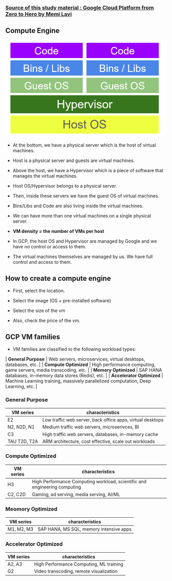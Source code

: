 ### [Source of this study material : Google Cloud Platform from Zero to Hero by Memi Lavi](https://www.udemy.com/course/google-cloud-platform-from-zero-to-hero-the-complete-guide/)


## Compute Engine


![VM-architecture](/GCP_pictures/Study-logs/VM/vm-architecture.PNG "VM architecture")


- At the bottom, we have a physical server which is the host of virtual machines.

- Host is a physical server and guests are virtual machines.

- Above the host, we have a Hypervisor which is a piece of software that manages the virtual machines.

- Host OS/Hypervisor belongs to a physical server.

- Then, inside these servers we have the guest OS of virtual machines.

- Bins/Libs and Code are also living inside the virtual machines.

- We can have more than one virtual machines on a single physical server.

- **VM density = the number of VMs per host**

- In GCP, the host OS and Hypervisor are managed by Google and we have no control or access to them.

- The virtual machines themselves are managed by us. We have full control and access to them.


## How to create a compute engine

- First, select the location.

- Select the image (OS + pre-installed software)

- Select the size of the vm

- Also, check the price of the vm.


## GCP VM families

- VM families are classified to the following workload types:

| **General Purpose**   | Web servers, microservices, virtual desktops, databases, etc. |
| **Compute Optimized** | High performance computing, game servers, media transcoding, etc. |
| **Memory Optimized**   | SAP HANA databases, in-memory data stores (Redis), etc. |
| **Accelerator Optimized**   | Machine Learning training, massively parallelized computation, Deep Learning, etc. |


### General Purpose

| VM series | characteristics |
| ------ | ----------- |
| E2   | Low traffic web server, back office apps, virtual desktops |
| N2, N2D, N1 | Medium traffic web servers, microserivces, BI |
| C3    | High traffic web servers, databases, in-memory cache |
| TAU T2D, T2A    | ARM architecture, cost effective, scale out workloads |


### Compute Optimized

| VM series | characteristics |
| ------ | ----------- |
| H3   | High Performance Computing workload, scientific and engineering computing |
| C2, C2D | Gaming, ad serving, media serving, AI/ML |


### Meomory Optimized

| VM series | characteristics |
| ------ | ----------- |
| M1, M2, M3   | SAP HANA, MS SQL, memory intensive apps |


### Accelerator Optimized

| VM series | characteristics |
| ------ | ----------- |
| A2, A3   | High Performance Computing, ML training |
| G2 | Video transcoding, remote visualization |




